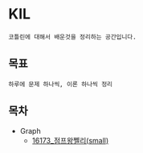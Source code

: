 # KIL
```text
코틀린에 대해서 배운것을 정리하는 공간입니다.
```
## 목표
```text
하루에 문제 하나씩, 이론 하나씩 정리
```

## 목차
- Graph
  - [16173_점프왕쩰리(small)](https://github.com/jaehan4707/KIL/blob/main/Baekjoon/Graph/16173.kt)
